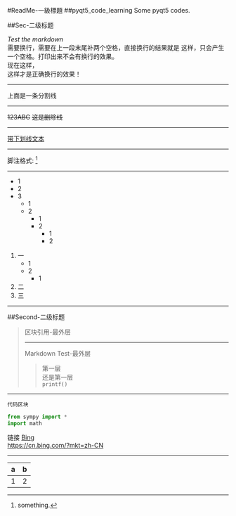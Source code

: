 #ReadMe-一級標題 
##pyqt5_code_learning
Some pyqt5 codes.

##Sec-二级标题 

*Test the markdown*  
需要换行，需要在上一段末尾补两个空格，直接换行的结果就是
这样，只会产生一个空格。打印出来不会有换行的效果。  
现在这样，  
这样才是正确换行的效果！
***
上面是一条分割线
***
~~123ABC~~ ~~这是删除线~~
***
<u>带下划线文本</u>  
***
脚注格式: [^TEXT ]  
[^TEXT ]: something.
***
* 1
* 2
* 3
  - 1
  - 2
    - 1
    - 2
      - 1
      - 2
1. 一
    - 1
    - 2
      - 1
2. 二
3. 三  
***  

##Second-二级标题
> 区块引用-最外层  
> ***
> Markdown Test-最外层  
> > 第一层  
> 还是第一层  
> `printf()`
***
    代码区块

```python
from sympy import *
import math
```
链接 [Bing](https://cn.bing.com/?mkt=zh-CN)  
<https://cn.bing.com/?mkt=zh-CN>
***
|   a   |   b   |
|  ---  |  ---  |
|   1   |   2   |
